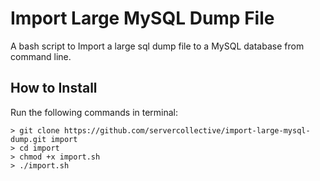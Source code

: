 # Import Large MySQL Dump File
A bash script to Import a large sql dump file to a MySQL database from command line.

## How to Install

Run the following commands in terminal: 

```
> git clone https://github.com/servercollective/import-large-mysql-dump.git import
> cd import
> chmod +x import.sh
> ./import.sh
```